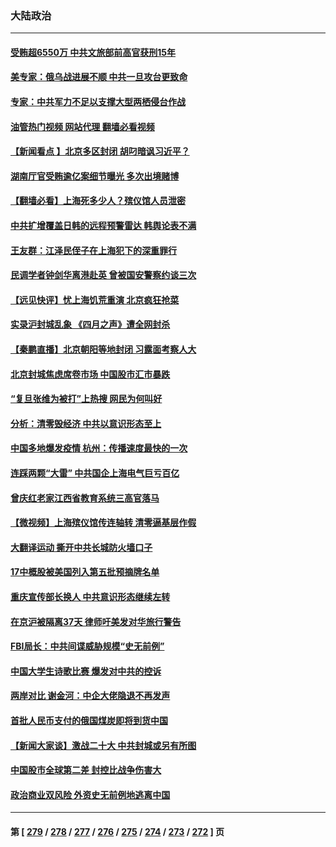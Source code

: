 ### 大陆政治
---
#### [受贿超6550万 中共文旅部前高官获刑15年](../../pages/ncid277/n13720933.md?04262045) 
#### [美专家：俄乌战进展不顺 中共一旦攻台更致命](../../pages/ncid277/n13720885.md?04262045) 
#### [专家：中共军力不足以支撑大型两栖侵台作战](../../pages/ncid277/n13720720.md?04262045) 
#### [油管热门视频 网站代理 翻墙必看视频](http://209.222.30.114:81/youtube.html?04262045)
#### [【新闻看点 】北京多区封闭 胡叼暗讽习近平？](../../pages/ncid277/n13720389.md?04262045) 
#### [湖南厅官受贿逾亿案细节曝光 多次出境赌博](../../pages/ncid277/n13720780.md?04262045) 
#### [【翻墙必看】上海死多少人？殡仪馆人员泄密](../../pages/ncid277/n13720697.md?04262045) 
#### [中共扩增覆盖日韩的远程预警雷达 韩舆论表不满](../../pages/ncid277/n13720659.md?04262045) 
#### [王友群：江泽民侄子在上海犯下的深重罪行](../../pages/ncid277/n13720477.md?04262045) 
#### [民调学者钟剑华离港赴英 曾被国安警察约谈三次](../../pages/ncid277/n13720696.md?04262045) 
#### [【远见快评】忧上海饥荒重演 北京疯狂抢菜](../../pages/ncid277/n13720596.md?04262045) 
#### [实录沪封城乱象 《四月之声》遭全网封杀](../../pages/ncid277/n13720629.md?04262045) 
#### [【秦鹏直播】北京朝阳等地封闭 习露面考察人大](../../pages/ncid277/n13720605.md?04262045) 
#### [北京封城焦虑席卷市场 中国股市汇市暴跌](../../pages/ncid277/n13720464.md?04262045) 
#### [“复旦张维为被打”上热搜 网民为何叫好](../../pages/ncid277/n13719524.md?04262045) 
#### [分析：清零毁经济 中共以意识形态至上](../../pages/ncid277/n13720497.md?04262045) 
#### [中国多地爆发疫情 杭州：传播速度最快的一次](../../pages/ncid277/n13720578.md?04262045) 
#### [连踩两颗“大雷” 中共国企上海电气巨亏百亿](../../pages/ncid277/n13720372.md?04262045) 
#### [曾庆红老家江西省教育系统三高官落马](../../pages/ncid277/n13720366.md?04262045) 
#### [【微视频】上海殡仪馆传连轴转 清零逼基层作假](../../pages/ncid277/n13720311.md?04262045) 
#### [大翻译运动 撕开中共长城防火墙口子](../../pages/ncid277/n13720365.md?04262045) 
#### [17中概股被美国列入第五批预摘牌名单](../../pages/ncid277/n13720347.md?04262045) 
#### [重庆宣传部长换人 中共意识形态继续左转](../../pages/ncid277/n13720332.md?04262045) 
#### [在京沪被隔离37天 律师吁美发对华旅行警告](../../pages/ncid277/n13720436.md?04262045) 
#### [FBI局长：中共间谍威胁规模“史无前例”](../../pages/ncid277/n13720426.md?04262045) 
#### [中国大学生诗歌比赛 爆发对中共的控诉](../../pages/ncid277/n13720369.md?04262045) 
#### [两岸对比 谢金河：中企大佬隐退不再发声](../../pages/ncid277/n13720292.md?04262045) 
#### [首批人民币支付的俄国煤炭即将到货中国](../../pages/ncid277/n13720391.md?04262045) 
#### [【新闻大家谈】激战二十大 中共封城或另有所图](../../pages/ncid277/n13719700.md?04262045) 
#### [中国股市全球第二差 封控比战争伤害大](../../pages/ncid277/n13720380.md?04262045) 
#### [政治商业双风险 外资史无前例地逃离中国](../../pages/ncid277/n13720271.md?04262045) 

---
#### 第 [ [279](./279.md?04262045) / [278](./278.md?04262045) / [277](./277.md?04262045) / [276](./276.md?04262045) / [275](./275.md?04262045) / [274](./274.md?04262045) / [273](./273.md?04262045) / [272](./272.md?04262045) ] 页
